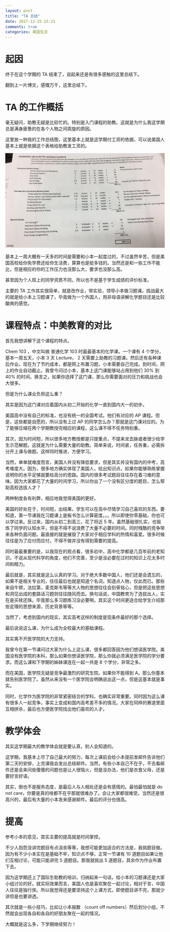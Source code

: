 ```yaml
---
layout: post
title: "TA 总结"
date: 2017-12-25 15:23
comments: true
categories: 美国生活
---
```


# 起因

终于在这个学期的 TA 结束了，说起来还是有很多感触的这里总结下。

翻到上一片博文，感慨万千，这里总结下。

<!--more-->

# TA 的工作概括

毫无疑问，助教无疑是比较忙的。特别是入门课程的助教。这就是为什么我这学期总是满身疲惫的在各个人物之间周旋的原因。

这里放一种我的工作总结图，这里基本上就是这学期付工资的依据，可以说美国人基本上就是依据这个表格给助教发工资的。

![ori](/images/TA/hour.png)

基本上一周大概有一天多的时间是需要和小本一起度过的，不过虽然辛苦，但是美国高校给你免学费还给你生活费，算算也是挺多钱的。当然还是和一些工作不能比，但是相应的你的工作压力也没那么大，要求也没那么高。

甚至因为个人班上的同学资质不同，所以也不是基于学生成绩的评价标准。

主要的 TA 工作其实很简单，就是改作业，带实验，领导小本做习题课。挑战最大的就是给小本上习题课了，毕竟做为一个外国人，用非母语讲解化学题目还是比较酸爽的感觉。

# 课程特点：中美教育的对比

首先我想讲解下这个课程的特点。

Chem 103 ，中文叫做 普通化学 103 时最最基本的化学课。一个课有 4 个学分，基本一周五天，小本 3 天 Lecture， 2 天需要上助教的习题课。然后还有各种课后作业。现在为了节约成本，都是网上布置习题，小本需要自己完成。到时间，网上的作业自动截止。我曾今问过小本，基本上这门课能够站占用到他们 30% 到 40% 的时间。换言之，如果你选择了这门课，那么你需要面对的压力和挑战也会大很多。

但是为什么课业负担这么重？

其实是因为这门课对应着国内从初二开始的化学一直到国内大一的初步。

美国高中没有自己的标准，也没有统一的全国考试。他们有对应的 AP 课程。但是，这些都是自愿的，所以没有上过 AP 的同学怎么办？那就是这门课对应的。为了能够压缩在两个学期教授完相应的课程，这么课不得不任务特别重。

其次，因为时间短，所以很多地方教授都是只提重点，不提来龙去脉或者很少给学生示范解题。这就是为什么需要大量的助教。简单来说，时间紧，任务重，必需拆分开上课与做题。这样同时推进，方便学习。

当然，单单就难度而言，美国人并没有降低要求，但是其实并没有国内的中考，高考难度大。因为，很多地方确实体现了美国人，给出知识点，如果你能够熟练掌握说明你的水平足够就要给高分的思路。国内的很多考试题目往往存在着刁难的意味。因为大家都花了大量的时间学习，所以你出了一个没有区分度的题目，怎么帮助高校选拔人才？

两种制度各有利弊，相应地我觉得美国的更好。

美国的好处在于，时间短，出结果。学生可以在高中尽情学习自己喜欢的东西。要知道，第一节课我在习题课上是板书怎么计算密度。。。所以即使你零基础，你也可以学过来。反过来，国内从初二到高三，花了将近 5 年。虽然基础很扎实，也锻炼了同学的认知水平，但是不得不说浪费了大量不必要的时间。同时残酷的竞争带来各种负面问题。最直接的就是摧毁了大家对于相应学科的热情和喜爱。很多时候往往是为了应付而应付，不得不做并没有得到需要的提高。

同时最最重要的是，以我现在的观点看，很多初中，高中化学都是几百年前的老知识。不说从现代科学的角度，他们不完善，至少是没必要在过时的知识上花太多时间和精力。

最后就是，其实就是这么认真的学习。对于绝大多数中国人，他们还是会遗忘的，如果不是相关专业的，往往最后也就是知道个名词，知道点人物，仅此而已。那些来自牛顿，法拉第，麦克斯韦等等大人物的思想往往会刻骨铭心，但是把这些思想和洞见出成的套路话习题则往往随风而去。换句话说，中国教育为了选拔出人，实在是买椟还珠。毕竟那么多习题练习没必要啊。其实这个时间更适合给学生介绍那些定理的思想来源，历史背景等等。

当然了，考虑到国内的现实，其实高考这样的制度是现条件最好的那个选择。

最后说说这么课，为什么成为全校最大的基础课程。

其实离不开医学院的大力支持。

我曾今在第一节课问过大家为什么上这么课，很多都回答因为他们想读医学院。美国没有医学院的本科，那么如果你想读医学院，那么你就必须满足医学院的学分要求。而这么课和下学期的姊妹课连在一起一共是 8 个学分，非常之多。

而在美国，医学院无疑是竞争最激烈的研究生院。如果你不能得到 A，那么你基本就告别医学院了。虽然从来没有一个医学院会明确说出这一点，但是这基本就是事实。

同时，化学作为医学院的非常紧密结合的学科，也确实非常重要。同时因为这么课有很多人一起竞争，事实上变成和国内高考差不多的情况。大家在同样的赛道里面互相拼杀，最后也方便医学院找出他们喜欢的人才。

# 教学体会

其实这学期最大的教学体会就是要认真，别人会知道的。

这学期，我基本上尽了自己最大的努力，每次上课前会给小本提前发邮件告诉他们第二天的安排，上完课我会发出总结邮件。当然，有些小本自己不在乎，不去看邮件还是会来问些傻傻的问题也是让人很恼火，但是没办法，他们是衣食父母，还是要好言好语。

其实，倒也不是服务态度，是最后人与人相处还是会有感情的。最怕最怕就是 do not care，你要是真的啥都不在乎那就很难办了。会让大家都很难受。当然还是很高兴的，最后有大量的小本发来感谢邮件。最后的评分也很高。

# 提高

参考小本的意见，其实主要的提高就是时间掌控。

不少人抱怨没讲完题目有点沮丧等等，我想可能更加适合的方法是，我挑题目做。因为有不少小本实在是基础不牢，知识点不够，正常一节课有 10 道题目如果让他们互相讨论，可能只能讲完 5 道题目。那我就挑出 5 道题目，其余作为作业布置下去。

因为这学期还上了国际生助教的培训，归纳起来一句话，给小本的习题课还是大家小组讨论的好。就实际效果而言，美国人也是喜欢聚在一起讨论，相对于言，中国人往往是独行侠。所以我觉得还是要坚持这个上课方式，即使题目讲不完，那就少讲但是也要讲透。

其次就是一些小技巧，比如让小本报数 （count off numbers）然后划分小组，不然就会出现各自和各自的好朋友聚在一起的情况。

大概就是这么多，下学期继续努力！

